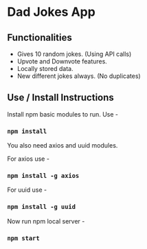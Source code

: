 # Dad Jokes App


## Functionalities

 - Gives 10 random jokes. (Using API calls)
 - Upvote and Downvote features.
 - Locally stored data.
 - New different jokes always. (No duplicates)


## Use / Install Instructions


Install npm basic modules to run. Use - 

### `npm install`


You also need axios and uuid modules.


For axios use -

### `npm install -g axios`

For uuid use -

### `npm install -g uuid`

Now run npm local server -

### `npm start`
